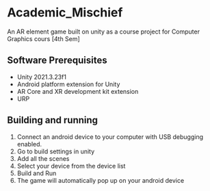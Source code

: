# Academic_Mischief
An AR element game built on unity as a course project for Computer Graphics cours [4th Sem]

## Software Prerequisites
- Unity 2021.3.23f1
- Android platform extension for Unity
- AR Core and XR development kit extension
- URP

## Building and running
1. Connect an android device to your computer with USB debugging enabled.
2. Go to build settings in unity
3. Add all the scenes
4. Select your device from the device list
5. Build and Run
6. The game will automatically pop up on your android device
